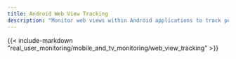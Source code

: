 ```yaml
---
title: Android Web View Tracking
description: "Monitor web views within Android applications to track performance and user interactions between native and web content."
---
```


{{< include-markdown "real_user_monitoring/mobile_and_tv_monitoring/web_view_tracking" >}}